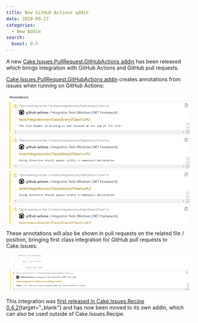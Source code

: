 ```yaml
---
title: New GitHub Actions addin
date: 2020-09-27
categories:
  - New Addin
search:
  boost: 0.5
---
```


A new [Cake.Issues.PullRequest.GitHubActions addin] has been released which brings integration with GitHub Actions and GitHub pull requests.

<!-- more -->

[Cake.Issues.PullRequest.GitHubActions addin] creates annotations from issues when running on GitHub Actions:

![Annotations](../../documentation/pull-request-systems/github-actions/githubactions-annotations.png "Annotations")

These annotations will also be shown in pull requests on the related file / position,
bringing first class integration for GitHub pull requests to Cake.Issues:

![Pull request integration](../../documentation/pull-request-systems/github-actions/githubactions-pullrequest-integration.png "Pull request integration")

This integration was [first released in Cake.Issues.Recipe 0.4.2]{target="_blank"} and has now been moved to its own addin, which can also be used outside of
Cake.Issues.Recipe.

[Cake.Issues.PullRequest.GitHubActions addin]: ../../documentation/pull-request-systems/github-actions/index.md
[first released in Cake.Issues.Recipe 0.4.2]: 2020-09-24-cake-issues-recipe-v0.4.2-released.md
